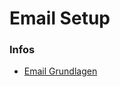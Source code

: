 # Email Setup



### Infos
+ [Email Grundlagen](https://www.msxfaq.de/cloud/exchangeonline/betrieb/basicauth_ende_umgehen.htm)

